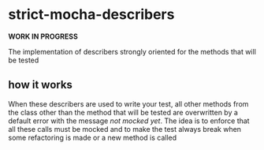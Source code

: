 # strict-mocha-describers

**WORK IN PROGRESS**

The implementation of describers strongly oriented for the methods that will be tested

## how it works

When these describers are used to write your test, all other methods from the class other than the method that will be tested are overwritten by a default error with the message _not mocked yet_. The idea is to enforce that all these calls must be mocked and to make the test always break when some refactoring is made or a new method is called
